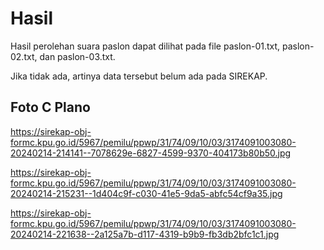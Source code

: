 # Hasil

Hasil perolehan suara paslon dapat dilihat pada file paslon-01.txt, paslon-02.txt, dan paslon-03.txt.

Jika tidak ada, artinya data tersebut belum ada pada SIREKAP.

## Foto C Plano

https://sirekap-obj-formc.kpu.go.id/5967/pemilu/ppwp/31/74/09/10/03/3174091003080-20240214-214141--7078629e-6827-4599-9370-404173b80b50.jpg

https://sirekap-obj-formc.kpu.go.id/5967/pemilu/ppwp/31/74/09/10/03/3174091003080-20240214-215231--1d404c9f-c030-41e5-9da5-abfc54cf9a35.jpg

https://sirekap-obj-formc.kpu.go.id/5967/pemilu/ppwp/31/74/09/10/03/3174091003080-20240214-221638--2a125a7b-d117-4319-b9b9-fb3db2bfc1c1.jpg
